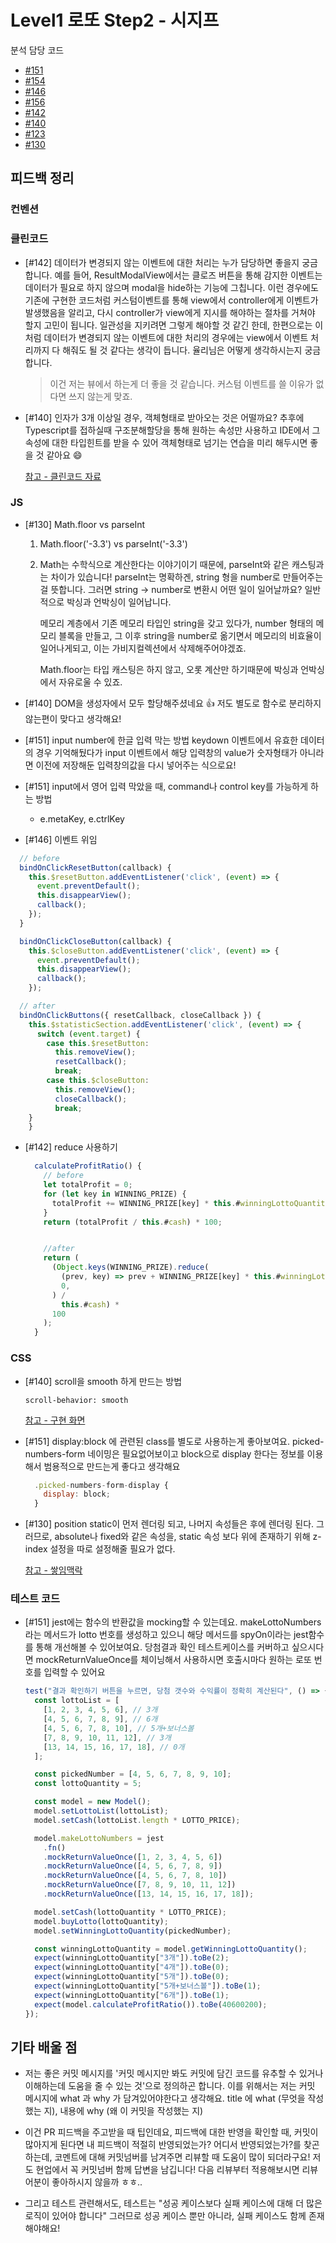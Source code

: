 # Level1 로또 Step2 - 시지프

분석 담당 코드

- [#151](https://github.com/woowacourse/javascript-lotto/pull/151)
- [#154](https://github.com/woowacourse/javascript-lotto/pull/154)
- [#146](https://github.com/woowacourse/javascript-lotto/pull/146)
- [#156](https://github.com/woowacourse/javascript-lotto/pull/156)
- [#142](https://github.com/woowacourse/javascript-lotto/pull/142)
- [#140](https://github.com/woowacourse/javascript-lotto/pull/140)
- [#123](https://github.com/woowacourse/javascript-lotto/pull/123)
- [#130](https://github.com/woowacourse/javascript-lotto/pull/130)

## 피드백 정리

### 컨벤션

### 클린코드

- [#142] 데이터가 변경되지 않는 이벤트에 대한 처리는 누가 담당하면 좋을지 궁금합니다.
  예를 들어, ResultModalView에서는 클로즈 버튼을 통해 감지한 이벤트는 데이터가 필요로 하지 않으며 modal을 hide하는 기능에 그칩니다. 이런 경우에도 기존에 구현한 코드처럼 커스텀이벤트를 통해 view에서 controller에게 이벤트가 발생했음을 알리고, 다시 controller가 view에게 지시를 해야하는 절차를 거쳐야 할지 고민이 됩니다. 일관성을 지키려면 그렇게 해야할 것 같긴 한데, 한편으로는 이처럼 데이터가 변경되지 않는 이벤트에 대한 처리의 경우에는 view에서 이벤트 처리까지 다 해줘도 될 것 같다는 생각이 듭니다. 율리님은 어떻게 생각하시는지 궁금합니다.

  > 이건 저는 뷰에서 하는게 더 좋을 것 같습니다. 커스텀 이벤트를 쓸 이유가 없다면 쓰지 않는게 맞죠.

- [#140] 인자가 3개 이상일 경우, 객체형태로 받아오는 것은 어떨까요? 추후에 Typescript를 접하실때 구조분해할당을 통해 원하는 속성만 사용하고 IDE에서 그 속성에 대한 타입힌트를 받을 수 있어 객체형태로 넘기는 연습을 미리 해두시면 좋을 것 같아요 😄

  [참고 - 클린코드 자료](https://github.com/qkraudghgh/clean-code-javascript-ko#%ED%95%A8%EC%88%98functions)

### JS

- [#130] Math.floor vs parseInt

  1. Math.floor('-3.3') vs parseInt('-3.3')
  2. Math는 수학식으로 계산한다는 이야기이기 때문에, parseInt와 같은 캐스팅과는 차이가 있습니다!
     parseInt는 명확하겐, string 형을 number로 만들어주는걸 뜻합니다.
     그러면 string -> number로 변환시 어떤 일이 일어날까요? 일반적으로 박싱과 언박싱이 일어납니다.

     메모리 계층에서 기존 메모리 타입인 string을 갖고 있다가, number 형태의 메모리 블록을 만들고, 그 이후 string을 number로 옮기면서 메모리의 비효율이 일어나게되고, 이는 가비지컬렉션에서 삭제해주어야겠죠.

     Math.floor는 타입 캐스팅은 하지 않고, 오롯 계산만 하기때문에 박싱과 언박싱에서 자유로울 수 있죠.

- [#140] DOM을 생성자에서 모두 할당해주셨네요 👍 저도 별도로 함수로 분리하지 않는편이 맞다고 생각해요!

- [#151] input number에 한글 입력 막는 방법
  keydown 이벤트에서 유효한 데이터의 경우 기억해뒀다가 input 이벤트에서 해당 입력창의 value가 숫자형태가 아니라면 이전에 저장해둔 입력창의값을 다시 넣어주는 식으로요!

- [#151] input에서 영어 입력 막았을 때, command나 control key를 가능하게 하는 방법

  - e.metaKey, e.ctrlKey

- [#146] 이벤트 위임

```javascript
  // before
  bindOnClickResetButton(callback) {
    this.$resetButton.addEventListener('click', (event) => {
      event.preventDefault();
      this.disappearView();
      callback();
    });
  }

  bindOnClickCloseButton(callback) {
    this.$closeButton.addEventListener('click', (event) => {
      event.preventDefault();
      this.disappearView();
      callback();
    });

  // after
  bindOnClickButtons({ resetCallback, closeCallback }) {
    this.$statisticSection.addEventListener('click', (event) => {
      switch (event.target) {
        case this.$resetButton:
          this.removeView();
          resetCallback();
          break;
        case this.$closeButton:
          this.removeView();
          closeCallback();
          break;
    }
    }
```

- [#142] reduce 사용하기

  ```javascript
    calculateProfitRatio() {
      // before
      let totalProfit = 0;
      for (let key in WINNING_PRIZE) {
        totalProfit += WINNING_PRIZE[key] * this.#winningLottoQuantity[key];
      }
      return (totalProfit / this.#cash) * 100;


      //after
      return (
        (Object.keys(WINNING_PRIZE).reduce(
          (prev, key) => prev + WINNING_PRIZE[key] * this.#winningLottoQuantity[key],
          0,
        ) /
          this.#cash) *
        100
      );
    }
  ```

### CSS

- [#140] scroll을 smooth 하게 만드는 방법

  `scroll-behavior: smooth`

  [참고 - 구현 화면](https://salgum1114.github.io/css/2019-04-28-scroll-behavior-smooth/#bottom)

- [#151] display:block 에 관련된 class를 별도로 사용하는게 좋아보여요. picked-numbers-form 네이밍은 필요없어보이고 block으로 display 한다는 정보를 이용해서 범용적으로 만드는게 좋다고 생각해요

  ```javascript
    .picked-numbers-form-display {
      display: block;
    }
  ```

- [#130] position static이 먼저 렌더링 되고, 나머지 속성들은 후에 렌더링 된다. 그러므로, absolute나 fixed와 같은 속성을, static 속성 보다 위에 존재하기 위해 z-index 설정을 따로 설정해줄 필요가 없다.

  [참고 - 쌓임맥락](https://developer.mozilla.org/ko/docs/Web/CSS/CSS_Positioning/Understanding_z_index/The_stacking_context)

### 테스트 코드

- [#151] jest에는 함수의 반환값을 mocking할 수 있는데요.
  makeLottoNumbers라는 메서드가 lotto 번호를 생성하고 있으니 해당 메서드를 spyOn이라는 jest함수를 통해 개선해볼 수 있어보여요.
  당첨결과 확인 테스트케이스를 커버하고 싶으시다면 mockReturnValueOnce를 체이닝해서 사용하시면 호출시마다 원하는 로또 번호를 입력할 수 있어요

  ```javascript
  test("결과 확인하기 버튼을 누르면, 당첨 갯수와 수익률이 정확히 계산된다", () => {
    const lottoList = [
      [1, 2, 3, 4, 5, 6], // 3개
      [4, 5, 6, 7, 8, 9], // 6개
      [4, 5, 6, 7, 8, 10], // 5개+보너스볼
      [7, 8, 9, 10, 11, 12], // 3개
      [13, 14, 15, 16, 17, 18], // 0개
    ];

    const pickedNumber = [4, 5, 6, 7, 8, 9, 10];
    const lottoQuantity = 5;

    const model = new Model();
    model.setLottoList(lottoList);
    model.setCash(lottoList.length * LOTTO_PRICE);

    model.makeLottoNumbers = jest
      .fn()
      .mockReturnValueOnce([1, 2, 3, 4, 5, 6])
      .mockReturnValueOnce([4, 5, 6, 7, 8, 9])
      .mockReturnValueOnce([4, 5, 6, 7, 8, 10])
      .mockReturnValueOnce([7, 8, 9, 10, 11, 12])
      .mockReturnValueOnce([13, 14, 15, 16, 17, 18]);

    model.setCash(lottoQuantity * LOTTO_PRICE);
    model.buyLotto(lottoQuantity);
    model.setWinningLottoQuantity(pickedNumber);

    const winningLottoQuantity = model.getWinningLottoQuantity();
    expect(winningLottoQuantity["3개"]).toBe(2);
    expect(winningLottoQuantity["4개"]).toBe(0);
    expect(winningLottoQuantity["5개"]).toBe(0);
    expect(winningLottoQuantity["5개+보너스볼"]).toBe(1);
    expect(winningLottoQuantity["6개"]).toBe(1);
    expect(model.calculateProfitRatio()).toBe(40600200);
  });
  ```

## 기타 배울 점

- 저는 좋은 커밋 메시지를 '커밋 메시지만 봐도 커밋에 담긴 코드를 유추할 수 있거나 이해하는데 도움을 줄 수 있는 것'으로 정의하곤 합니다. 이를 위해서는 저는 커밋 메시지에 what 과 why 가 담겨있어야한다고 생각해요. title 에 what (무엇을 작성했는 지), 내용에 why (왜 이 커밋을 작성했는 지)

- 이건 PR 피드백을 주고받을 때 팁인데요, 피드백에 대한 반영을 확인할 때, 커밋이 많아지게 된다면 내 피드백이 적절히 반영되었는가? 어디서 반영되었는가?를 찾곤 하는데, 코멘트에 대해 커밋넘버를 남겨주면 리뷰할 때 도움이 많이 되더라구요! 저도 현업에서 꼭 커밋넘버 함께 답변을 남깁니다! 다음 리뷰부터 적용해보시면 리뷰어분이 좋아하시지 않을까 ㅎㅎ..

- 그리고 테스트 관련해서도, 테스트는 "성공 케이스보다 실패 케이스에 대해 더 많은 로직이 있어야 합니다" 그러므로 성공 케이스 뿐만 아니라, 실패 케이스도 함께 존재해야해요!
